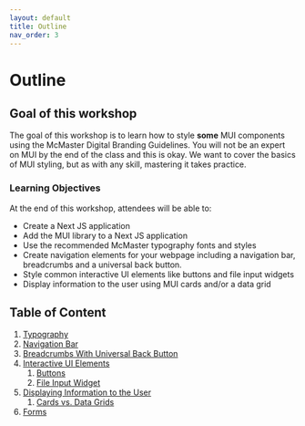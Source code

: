 ```yaml
---
layout: default
title: Outline
nav_order: 3
---
```

# Outline

## Goal of this workshop

The goal of this workshop is to learn how to style **some** MUI components using the McMaster Digital Branding Guidelines. You will not be an expert on MUI by the end of the class and this is okay. We want to cover the basics of MUI styling, but as with any skill, mastering it takes practice.

### Learning Objectives

At the end of this workshop, attendees will be able to:

- Create a Next JS application
- Add the MUI library to a Next JS application
- Use the recommended McMaster typography fonts and styles
- Create navigation elements for your webpage including a navigation bar, breadcrumbs and a universal back button.
- Style common interactive UI elements like buttons and file input widgets
- Display information to the user using MUI cards and/or a data grid

## Table of Content

1. [Typography](typography.md)
2. [Navigation Bar](navigation-bar)
3. [Breadcrumbs With Universal Back Button](breadcrumbs-back.md)
4. [Interactive UI Elements](interactive-ui-elements.md)
	1. [Buttons](interactive-ui-elements.md#buttons)
	2. [File Input Widget](interactive-ui-elements.md#file-input-widget)
5. [Displaying Information to the User](displaying-information.md)
	1. [Cards vs. Data Grids](cards-grids.md)
6. [Forms](#forms.md)
